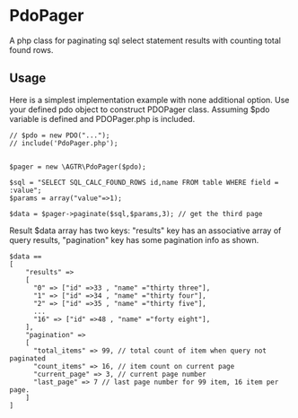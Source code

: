 # PdoPager
A php class for paginating sql select statement results with counting total found rows.

## Usage
Here is a simplest implementation example with none additional option.
Use your defined pdo object to construct PDOPager class. Assuming $pdo variable is defined and PDOPager.php is included.

    // $pdo = new PDO("...");
    // include('PdoPager.php');
  
    
    $pager = new \AGTR\PdoPager($pdo);

    $sql = "SELECT SQL_CALC_FOUND_ROWS id,name FROM table WHERE field = :value";
    $params = array("value"=>1);

    $data = $pager->paginate($sql,$params,3); // get the third page 
  
  Result $data array has two keys: "results" key has an associative array of query results, "pagination" key has some pagination info as shown. 
  
    $data == 
    [ 
        "results" => 
        [ 
          "0" => ["id" =>33 , "name" ="thirty three"], 
          "1" => ["id" =>34 , "name" ="thirty four"],
          "2" => ["id" =>35 , "name" ="thirty five"],
          ...
          "16" => ["id" =>48 , "name" ="forty eight"],
        ],
        "pagination" => 
        [
          "total_items" => 99, // total count of item when query not paginated
          "count_items" => 16, // item count on current page
          "current_page" => 3, // current page number
          "last_page" => 7 // last page number for 99 item, 16 item per page. 
        ]
    ]
    
